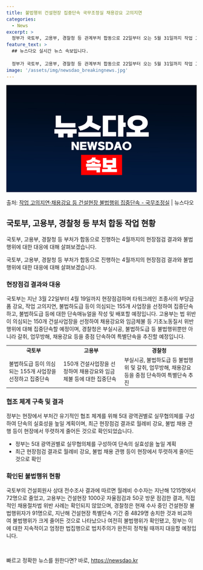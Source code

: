 ```yaml
---
title: 불법행위 건설현장 집중단속 국무조정실 채용강요 고의지연
categories:
  - News
excerpt: >
  정부가 국토부, 고용부, 경찰청 등 관계부처 합동으로 22일부터 오는 5월 31일까지 작업 고의지연채용강요 …
feature_text: >
  ## 뉴스다오 실시간 뉴스 속보입니다.

  정부가 국토부, 고용부, 경찰청 등 관계부처 합동으로 22일부터 오는 5월 31일까지 작업 고의지연채용강요 …
image: '/assets/img/newsdao_breakingnews.jpg'
---
```


![뉴스다오 속보](/assets/img/newsdao_breakingnews.jpg)

<p>출처: <a href="https://newsdao.kr/3637" rel="dofollow">작업 고의지연·채용강요 등 건설현장 불법행위 집중단속 - 국무조정실</a> | 뉴스다오</p>

<h2 data-ke-size="size26">국토부, 고용부, 경찰청 등 부처 합동 작업 현황</h2>
국토부, 고용부, 경찰청 등 부처가 합동으로 진행하는 4월까지의 현장점검 결과와 불법행위에 대한 대응에 대해 살펴보겠습니다.

<p data-ke-size="size16">국토부, 고용부, 경찰청 등 부처가 합동으로 진행하는 4월까지의 현장점검 결과와 불법행위에 대한 대응에 대해 살펴보겠습니다.</p>

<h3>현장점검 결과와 대응</h3>
국토부는 지난 3월 22일부터 4월 19일까지 현장점검하며 타워크레인 조종사의 부당금품 강요, 작업 고의지연, 불법하도급 등이 의심되는 155개 사업장을 선정하여 집중단속하고, 불법하도급 등에 대한 단속매뉴얼을 작성 및 배포할 예정입니다. 고용부는 법 위반이 의심되는 150개 건설사업장을 선정하여 채용강요와 임금체불 등 기초노동질서 위반행위에 대해 집중단속할 예정이며, 경찰청은 부실시공, 불법하도급 등 불법행위뿐만 아니라 갈취, 업무방해, 채용강요 등을 중점 단속하여 특별단속을 추진할 예정입니다.

<table>
    <tr>
        <td style="text-align: center; height: 17px;"><b>국토부</b></td>
        <td style="text-align: center; height: 17px;"><b>고용부</b></td>
        <td style="text-align: center; height: 17px;"><b>경찰청</b></td>
    </tr>
    <tr>
        <td>불법하도급 등이 의심되는 155개 사업장을 선정하고 집중단속</td>
        <td>150개 건설사업장을 선정하여 채용강요와 임금체불 등에 대한 집중단속</td>
        <td>부실시공, 불법하도급 등 불법행위 및 갈취, 업무방해, 채용강요 등을 중점 단속하여 특별단속 추진</td>
    </tr>
</table>

<h3>협조 체계 구축 및 결과</h3>
정부는 현장에서 부처간 유기적인 협조 체계를 위해 5대 광역권별로 실무협의체를 구성하여 단속의 실효성을 높일 계획이며, 최근 현장점검 결과로 월례비 강요, 불법 채용 관행 등이 현장에서 뚜렷하게 줄어든 것으로 확인되었습니다.

<ul>
    <li>정부는 5대 광역권별로 실무협의체를 구성하여 단속의 실효성을 높일 계획</li>
    <li>최근 현장점검 결과로 월례비 강요, 불법 채용 관행 등이 현장에서 뚜렷하게 줄어든 것으로 확인</li>
</ul>

<h3>확인된 불법행위 현황</h3>
국토부의 건설회원사 상대 전수조사 결과에 따르면 월례비 수수자는 지난해 1215명에서 72명으로 줄었고, 고용부는 건설현장 1000곳 자율점검과 50곳 방문 점검한 결과, 직접적인 채용절차법 위반 사례는 확인되지 않았으며, 경찰청은 현재 수사 중인 건설현장 불법행위자가 91명으로, 지난해 건설현장 특별단속 기간 중 4829명 송치한 것과 비교하여 불법행위가 크게 줄어든 것으로 나타났으나 여전히 불법행위가 확인됐고, 정부는 이에 대한 지속적이고 엄정한 법집행으로 법치주의가 완전히 정착될 때까지 대응할 예정입니다.

<p data-ke-size="size16">&nbsp;</p> 

빠르고 정확한 뉴스를 원한다면? 바로, <a href="https://newsdao.kr" rel="dofollow">https://newsdao.kr</a>


